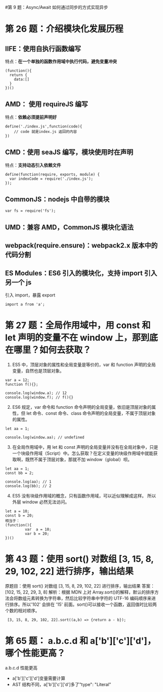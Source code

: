 #第 9 题：Async/Await 如何通过同步的方式实现异步

# 第 26 题：介绍模块化发展历程

## IIFE：使用自执行函数编写

特点：**在一个单独的函数作用域中执行代码，避免变量冲突**

```
(function(){
  return {
	data:[]
  }
})()
```

## AMD： 使用 requireJS 编写

特点：**依赖必须提前声明好**

```
define('./index.js',function(code){
	// code 就是index.js 返回的内容
})
```

## CMD：使用 seaJS 编写，模块使用时在声明

特点：**支持动态引入依赖文件**

```
define(function(require, exports, module) {
  var indexCode = require('./index.js');
});
```

## CommonJS：nodejs 中自带的模块

```
var fs = require('fs');
```

## UMD：兼容 AMD，CommonJS 模块化语法

## webpack(require.ensure)：webpack2.x 版本中的代码分割

## ES Modules：ES6 引入的模块化，支持 import 引入另一个 js

引入 import，暴露 export

```
import a from 'a';
```

# 第 27 题：全局作用域中，用 const 和 let 声明的变量不在 window 上，那到底在哪里？如何去获取？

1. ES5 中，顶层对象的属性和全局变量是等价的，var 和 function 声明的全局变量，自然也是顶层对象。

```
var a = 12;
function f(){};

console.log(window.a); // 12
console.log(window.f); // f(){}
```

2. ES6 规定，var 命令和 function 命令声明的全局变量，依旧是顶层对象的属性，但 let 命令、const 命令、class 命令声明的全局变量，不属于顶层对象的属性。

```
let aa = 1;

console.log(window.aa); // undefined
```

3. 在全局作用域中，用 let 和 const 声明的全局变量并没有在全局对象中，只是一个块级作用域（Script）中。怎么获取？在定义变量的块级作用域中就能获取啊，既然不属于顶层对象，那就不加 window（global）呗。

```
let aa = 1;
const bb = 2;

console.log(aa); // 1
console.log(bb); // 2
```

4. ES5 没有块级作用域的概念，只有函数作用域，可以近似理解成这样。 所以外层 window 必然无法访问。

```
let a = 10;
const b = 20;
相当于：
(function(){
         var  a = 10;
         var b = 20;
})()
```

# 第 43 题：使用 sort() 对数组 [3, 15, 8, 29, 102, 22] 进行排序，输出结果

原题目：使用 sort() 对数组 [3, 15, 8, 29, 102, 22] 进行排序，输出结果
答案：[102, 15, 22, 29, 3, 8]
解析：根据 MDN 上对 Array.sort()的解释，默认的排序方法会将数组元素转换为字符串，然后比较字符串中字符的 UTF-16 编码顺序来进行排序。所以'102' 会排在 '15' 前面。sort()可以接收一个函数，返回值时比较两个数的相对顺序。

```
 [3, 15, 8, 29, 102, 22].sort((a,b) => {return a - b});
```

# 第 65 题： a.b.c.d 和 a['b']['c']['d']，哪个性能更高？

a.b.c.d 性能更高

- a['b']['c']['d']变量需要计算
- AST 结构不同，a['b']['c']['d']多了"type": "Literal"
